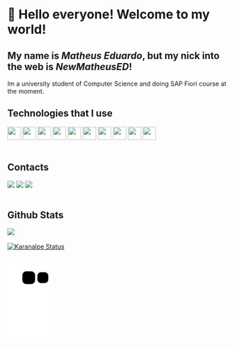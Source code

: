 # 👋 Hello everyone! Welcome to my world!
## My name is *Matheus Eduardo*, but my nick into the web is *NewMatheusED*!

Im a university student of Computer Science and doing SAP Fiori course at the moment.
<br>
## Technologies that I use
<div>
          <img loading="lazy" src="https://cdn.jsdelivr.net/gh/devicons/devicon@latest/icons/html5/html5-plain.svg" height="30" width="30" />
          <img loading="lazy" src="https://cdn.jsdelivr.net/gh/devicons/devicon@latest/icons/css3/css3-plain.svg" height="30" width="30" />
          <img loading="lazy" src="https://cdn.jsdelivr.net/gh/devicons/devicon@latest/icons/javascript/javascript-plain.svg" height="30" width="30" />
          <img loading="lazy" src="https://cdn.jsdelivr.net/gh/devicons/devicon@latest/icons/react/react-original.svg" height="30" width="30" />
          <img loading="lazy" src="https://cdn.jsdelivr.net/gh/devicons/devicon@latest/icons/vuejs/vuejs-original.svg" height="30" width="30" />
          <img loading="lazy" src="https://cdn.jsdelivr.net/gh/devicons/devicon@latest/icons/git/git-original.svg" height="30" width="30" />
          <img loading="lazy" src="https://cdn.jsdelivr.net/gh/devicons/devicon@latest/icons/php/php-original.svg" height="30" width="30" />
          <img loading="lazy" src="https://cdn.jsdelivr.net/gh/devicons/devicon@latest/icons/mysql/mysql-original.svg" height="30" width="30" />
          <img loading="lazy" src="https://cdn.jsdelivr.net/gh/devicons/devicon@latest/icons/jquery/jquery-original.svg" height="30" width="30" />
          <img loading="lazy" src="https://cdn.jsdelivr.net/gh/devicons/devicon@latest/icons/python/python-original.svg" height="30" width="30" />
</div>
<br>

## Contacts
<div style="display=flex; flex-direction=column;">
<a href="https://instagram.com/math_edu_gomes" target="_blank"><img loading="lazy" src="https://img.shields.io/badge/-Instagram-%23E4405F?style=for-the-badge&logo=instagram&logoColor=white" target="_blank"></a>
<a href = "mailto:matheus081105@gmail.com"><img loading="lazy" src="https://img.shields.io/badge/Gmail-D14836?style=for-the-badge&logo=gmail&logoColor=white" target="_blank"></a>
<a href="https://www.linkedin.com/in/matheus-eduardo-mendonça-gomes-4aaa57270" target="_blank"><img loading="lazy" src="https://img.shields.io/badge/-LinkedIn-%230077B5?style=for-the-badge&logo=linkedin&logoColor=white" target="_blank"></a>   
</div>

<br>

## Github Stats
<div>
<a href="https://github.com/NewMatheusED">
<img loading="lazy" height="200em" src="https://github-readme-stats.vercel.app/api/top-langs/?username=NewMatheusED&layout=compact&langs_count=7&theme=dracula"/>
          
![Karanalpe Status](https://github-readme-stats.vercel.app/api?username=karanalpe&show_icons=true)
</div>
          
![Snake animation](https://github.com/NewMatheusED/NewMatheusED/blob/output/github-contribution-grid-snake.svg)
          

<!--
**NewMatheusED/NewMatheusED** is a ✨ _special_ ✨ repository because its `README.md` (this file) appears on your GitHub profile.

Here are some ideas to get you started:

- 🔭 I’m currently working on ...
- 🌱 I’m currently learning ...
- 👯 I’m looking to collaborate on ...
- 🤔 I’m looking for help with ...
- 💬 Ask me about ...
- 📫 How to reach me: ...
- 😄 Pronouns: ...
- ⚡ Fun fact: ...
-->
